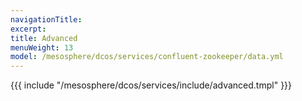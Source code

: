 ```yaml
---
navigationTitle:
excerpt:
title: Advanced
menuWeight: 13
model: /mesosphere/dcos/services/confluent-zookeeper/data.yml
---
```


{{{ include "/mesosphere/dcos/services/include/advanced.tmpl" }}}
